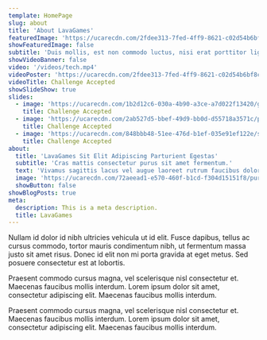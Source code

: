 ```yaml
---
template: HomePage
slug: about
title: 'About LavaGames'
featuredImage: 'https://ucarecdn.com/2fdee313-7fed-4ff9-8621-c02d54b6bf8c/'
showFeaturedImage: false
subtitle: 'Duis mollis, est non commodo luctus, nisi erat porttitor ligula.'
showVideoBanner: false
video: '/videos/tech.mp4'
videoPoster: 'https://ucarecdn.com/2fdee313-7fed-4ff9-8621-c02d54b6bf8c/'
videoTitle: Challenge Accepted
showSlideShow: true
slides:
  - image: 'https://ucarecdn.com/1b2d12c6-030a-4b90-a3ce-a7d022f13420/graph.jpg'
    title: Challenge Accepted
  - image: 'https://ucarecdn.com/2ab527d5-bbef-49d9-bb0d-d55718a3571c/player1start.jpg'
    title: Challenge Accepted
  - image: 'https://ucarecdn.com/848bbb48-51ee-476d-b1ef-035e91ef122e/switch.jpg'
    title: Challenge Accepted
about:
  title: 'LavaGames Sit Elit Adipiscing Parturient Egestas'
  subtitle: 'Cras mattis consectetur purus sit amet fermentum.'
  text: 'Vivamus sagittis lacus vel augue laoreet rutrum faucibus dolor auctor. Sed posuere consectetur est at lobortis. Lorem ipsum dolor sit amet, consectetur adipiscing elit. Maecenas faucibus mollis interdum. Etiam porta sem malesuada magna mollis euismod. Aenean eu leo quam. Pellentesque ornare sem lacinia quam venenatis vestibulum.'
  image: 'https://ucarecdn.com/72aeead1-e570-460f-b1cd-f304d15151f8/purpleandbrowncoloredplanet39561.jpg'
  showButton: false
showBlogPosts: true
meta:
  description: This is a meta description.
  title: LavaGames
---
```


Nullam id dolor id nibh ultricies vehicula ut id elit. Fusce dapibus, tellus ac cursus commodo, tortor mauris condimentum nibh, ut fermentum massa justo sit amet risus. Donec id elit non mi porta gravida at eget metus. Sed posuere consectetur est at lobortis.

Praesent commodo cursus magna, vel scelerisque nisl consectetur et. Maecenas faucibus mollis interdum. Lorem ipsum dolor sit amet, consectetur adipiscing elit. Maecenas faucibus mollis interdum.

Praesent commodo cursus magna, vel scelerisque nisl consectetur et. Maecenas faucibus mollis interdum. Lorem ipsum dolor sit amet, consectetur adipiscing elit. Maecenas faucibus mollis interdum.
